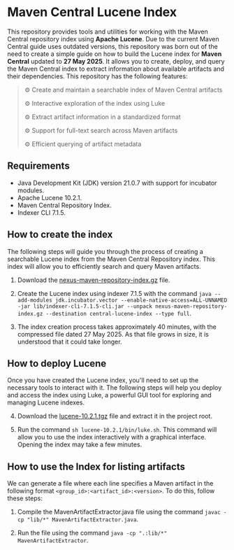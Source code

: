 # Maven Central Lucene Index

This repository provides tools and utilities for working with the Maven Central repository index using **Apache Lucene**. Due to the current Maven Central guide uses outdated versions, this repository was born out of the need to create a simple guide on how to build the Lucene index for **Maven Central** updated to **27 May 2025**. It allows you to create, deploy, and query the Maven Central index to extract information about available artifacts and their dependencies. This repository has the following features:
> ⚙️ Create and maintain a searchable index of Maven Central artifacts
> 
> ⚙️ Interactive exploration of the index using Luke
> 
> ⚙️ Extract artifact information in a standardized format
> 
> ⚙️ Support for full-text search across Maven artifacts
> 
> ⚙️ Efficient querying of artifact metadata

## Requirements

- Java Development Kit (JDK) version 21.0.7 with support for incubator modules.
- Apache Lucene 10.2.1.
- Maven Central Repository Index.
- Indexer CLI 7.1.5.

## How to create the index

The following steps will guide you through the process of creating a searchable Lucene index from the Maven Central Repository index. This index will allow you to efficiently search and query Maven artifacts.

1. Download the [nexus-maven-repository-index.gz](https://repo.maven.apache.org/maven2/.index/nexus-maven-repository-index.gz) file.

2. Create the Lucene index using indexer 7.1.5 with the command ```java --add-modules jdk.incubator.vector --enable-native-access=ALL-UNNAMED -jar lib/indexer-cli-7.1.5-cli.jar --unpack nexus-maven-repository-index.gz --destination central-lucene-index --type full```.

3. The index creation process takes approximately 40 minutes, with the compressed file dated 27 May 2025. As that file grows in size, it is understood that it could take longer.

## How to deploy Lucene

Once you have created the Lucene index, you'll need to set up the necessary tools to interact with it. The following steps will help you deploy and access the index using Luke, a powerful GUI tool for exploring and managing Lucene indexes.

4. Download the [lucene-10.2.1.tgz](https://dlcdn.apache.org/lucene/java/10.2.1/lucene-10.2.1.tgz) file and extract it in the project root.

5. Run the command ```sh lucene-10.2.1/bin/luke.sh```. This command will allow you to use the index interactively with a graphical interface. Opening the index may take a few minutes.

## How to use the Index for listing artifacts

We can generate a file where each line specifies a Maven artifact in the following format ```<group_id>:<artifact_id>:<version>```. To do this, follow these steps:

1. Compile the MavenArtifactExtractor.java file using the command ```javac -cp "lib/*" MavenArtifactExtractor.java```.

2. Run the file using the command ```java -cp ".:lib/*" MavenArtifactExtractor```.
